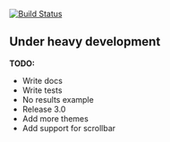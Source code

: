[![Build Status][status-image]][status-url]

## Under heavy development

**TODO:**

* Write docs
* Write tests
* No results example
* Release 3.0
* Add more themes
* Add support for scrollbar

[status-image]: https://img.shields.io/codeship/41810250-aa07-0132-fbf4-4e62e8945e03/3.0.svg
[status-url]: https://codeship.com/projects/67868
